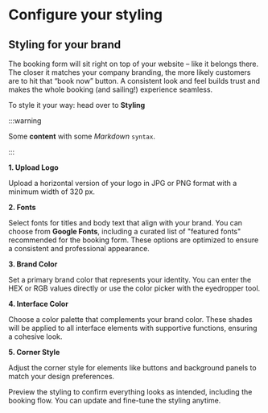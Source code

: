 # Configure your styling

## Styling for your brand

The booking form will sit right on top of your website – like it belongs there. The closer it matches your company
branding, the more likely customers are to hit that “book now” button. A consistent look and feel builds trust and makes
the whole booking (and sailing!) experience seamless.

To style it your way: head over to **Styling**

:::warning

Some **content** with some _Markdown_ `syntax`.

:::

**1. Upload Logo**

Upload a horizontal version of your logo in JPG or PNG format with a minimum width of 320 px.

**2. Fonts**

Select fonts for titles and body text that align with your brand. You can choose from **Google Fonts**, including a
curated list of "featured fonts" recommended for the booking form. These options are optimized to ensure a consistent
and professional appearance.

**3. Brand Color**

Set a primary brand color that represents your identity. You can enter the HEX or RGB values directly or use the color
picker with the eyedropper tool.

**4. Interface Color**

Choose a color palette that complements your brand color. These shades will be applied to all interface elements with
supportive functions, ensuring a cohesive look.

**5. Corner Style**

Adjust the corner style for elements like buttons and background panels to match your design preferences.

Preview the styling to confirm everything looks as intended, including the booking flow. You can update and fine-tune
the styling anytime.
